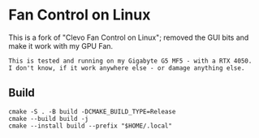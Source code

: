 # Fan Control on Linux

This is a fork of "Clevo Fan Control on Linux";
removed the GUI bits and make it work with my GPU Fan.

```
This is tested and running on my Gigabyte G5 MF5 - with a RTX 4050.
I don't know, if it work anywhere else - or damage anything else.
```

## Build

```
cmake -S . -B build -DCMAKE_BUILD_TYPE=Release
cmake --build build -j
cmake --install build --prefix "$HOME/.local"
```
